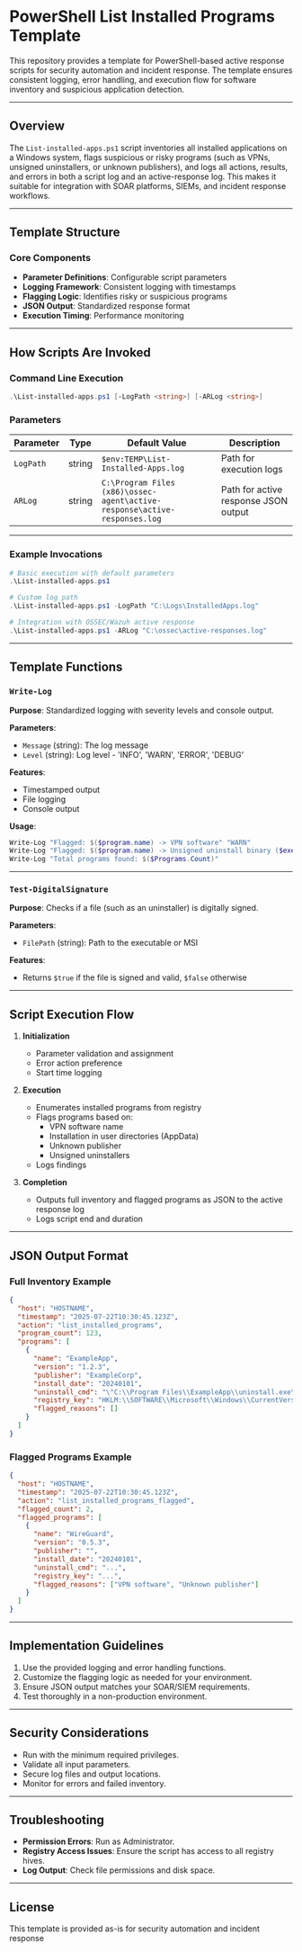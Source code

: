 # PowerShell List Installed Programs Template

This repository provides a template for PowerShell-based active response scripts for security automation and incident response. The template ensures consistent logging, error handling, and execution flow for software inventory and suspicious application detection.

---

## Overview

The `List-installed-apps.ps1` script inventories all installed applications on a Windows system, flags suspicious or risky programs (such as VPNs, unsigned uninstallers, or unknown publishers), and logs all actions, results, and errors in both a script log and an active-response log. This makes it suitable for integration with SOAR platforms, SIEMs, and incident response workflows.

---

## Template Structure

### Core Components

- **Parameter Definitions**: Configurable script parameters
- **Logging Framework**: Consistent logging with timestamps
- **Flagging Logic**: Identifies risky or suspicious programs
- **JSON Output**: Standardized response format
- **Execution Timing**: Performance monitoring

---

## How Scripts Are Invoked

### Command Line Execution

```powershell
.\List-installed-apps.ps1 [-LogPath <string>] [-ARLog <string>]
```

### Parameters

| Parameter | Type   | Default Value                                                    | Description                                  |
|-----------|--------|------------------------------------------------------------------|----------------------------------------------|
| `LogPath` | string | `$env:TEMP\List-Installed-Apps.log`                              | Path for execution logs                      |
| `ARLog`   | string | `C:\Program Files (x86)\ossec-agent\active-response\active-responses.log` | Path for active response JSON output         |

---

### Example Invocations

```powershell
# Basic execution with default parameters
.\List-installed-apps.ps1

# Custom log path
.\List-installed-apps.ps1 -LogPath "C:\Logs\InstalledApps.log"

# Integration with OSSEC/Wazuh active response
.\List-installed-apps.ps1 -ARLog "C:\ossec\active-responses.log"
```

---

## Template Functions

### `Write-Log`
**Purpose**: Standardized logging with severity levels and console output.

**Parameters**:
- `Message` (string): The log message
- `Level` (string): Log level - 'INFO', 'WARN', 'ERROR', 'DEBUG'

**Features**:
- Timestamped output
- File logging
- Console output

**Usage**:
```powershell
Write-Log "Flagged: $($program.name) -> VPN software" "WARN"
Write-Log "Flagged: $($program.name) -> Unsigned uninstall binary ($exe)" "WARN"
Write-Log "Total programs found: $($Programs.Count)"
```

---

### `Test-DigitalSignature`
**Purpose**: Checks if a file (such as an uninstaller) is digitally signed.

**Parameters**:
- `FilePath` (string): Path to the executable or MSI

**Features**:
- Returns `$true` if the file is signed and valid, `$false` otherwise

---

## Script Execution Flow

1. **Initialization**
   - Parameter validation and assignment
   - Error action preference
   - Start time logging

2. **Execution**
   - Enumerates installed programs from registry
   - Flags programs based on:
     - VPN software name
     - Installation in user directories (AppData)
     - Unknown publisher
     - Unsigned uninstallers
   - Logs findings

3. **Completion**
   - Outputs full inventory and flagged programs as JSON to the active response log
   - Logs script end and duration

---

## JSON Output Format

### Full Inventory Example

```json
{
  "host": "HOSTNAME",
  "timestamp": "2025-07-22T10:30:45.123Z",
  "action": "list_installed_programs",
  "program_count": 123,
  "programs": [
    {
      "name": "ExampleApp",
      "version": "1.2.3",
      "publisher": "ExampleCorp",
      "install_date": "20240101",
      "uninstall_cmd": "\"C:\\Program Files\\ExampleApp\\uninstall.exe\"",
      "registry_key": "HKLM:\\SOFTWARE\\Microsoft\\Windows\\CurrentVersion\\Uninstall\\...",
      "flagged_reasons": []
    }
  ]
}
```

### Flagged Programs Example

```json
{
  "host": "HOSTNAME",
  "timestamp": "2025-07-22T10:30:45.123Z",
  "action": "list_installed_programs_flagged",
  "flagged_count": 2,
  "flagged_programs": [
    {
      "name": "WireGuard",
      "version": "0.5.3",
      "publisher": "",
      "install_date": "20240101",
      "uninstall_cmd": "...",
      "registry_key": "...",
      "flagged_reasons": ["VPN software", "Unknown publisher"]
    }
  ]
}
```

---

## Implementation Guidelines

1. Use the provided logging and error handling functions.
2. Customize the flagging logic as needed for your environment.
3. Ensure JSON output matches your SOAR/SIEM requirements.
4. Test thoroughly in a non-production environment.

---

## Security Considerations

- Run with the minimum required privileges.
- Validate all input parameters.
- Secure log files and output locations.
- Monitor for errors and failed inventory.

---

## Troubleshooting

- **Permission Errors**: Run as Administrator.
- **Registry Access Issues**: Ensure the script has access to all registry hives.
- **Log Output**: Check file permissions and disk space.

---

## License

This template is provided as-is for security automation and incident response

